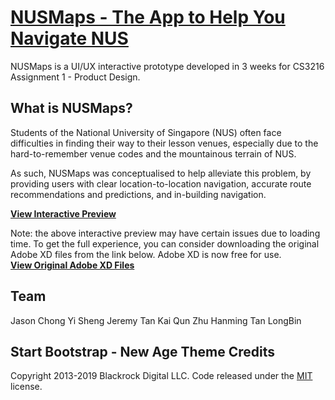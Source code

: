 # [NUSMaps - The App to Help You Navigate NUS](https://zhuhanming.github.io/cs3216-NUSMaps-landing-site/)

NUSMaps is a UI/UX interactive prototype developed in 3 weeks for CS3216 Assignment 1 - Product Design.

## What is NUSMaps?

Students of the National University of Singapore (NUS) often face difficulties in finding their way to their lesson venues, especially due to the hard-to-remember venue codes and the mountainous terrain of NUS.  
  
As such, NUSMaps was conceptualised to help alleviate this problem, by providing users with clear location-to-location navigation, accurate route recommendations and predictions, and in-building navigation.

**[View Interactive Preview](https://zhuhanming.github.io/cs3216-NUSMaps-landing-site/)**  
  
Note: the above interactive preview may have certain issues due to loading time. To get the full experience, you can consider downloading the original Adobe XD files from the link below. Adobe XD is now free for use.  
**[View Original Adobe XD Files]()**

## Team

Jason Chong Yi Sheng
Jeremy Tan Kai Qun
Zhu Hanming
Tan LongBin

## Start Bootstrap - New Age Theme Credits

Copyright 2013-2019 Blackrock Digital LLC. Code released under the [MIT](https://github.com/BlackrockDigital/startbootstrap-new-age/blob/gh-pages/LICENSE) license.
